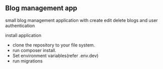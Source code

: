 
## Blog management app

small blog management application with create edit delete blogs and user authentication

install application
- clone the repository to your file system.
- run composer install.
- Set environment variables(refer .env.dev)
- run migrations
